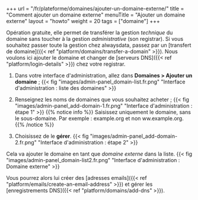 +++
url = "/fr/plateforme/domaines/ajouter-un-domaine-externe/"
title = "Comment ajouter un domaine externe"
menuTitle = "Ajouter un domaine externe"
layout = "howto"
weight = 20
tags = ["domaine"]
+++

Opération gratuite, elle permet de transférer la gestion _technique_ du domaine sans toucher à la gestion _administrative_ (son registrar). Si vous souhaitez passer toute la gestion chez alwaysdata, passez par un [transfert de domaine]({{< ref "platform/domains/transfer-a-domain" >}}).
Nous voulons ici ajouter le domaine et changer de [serveurs DNS]({{< ref "platform/login-details" >}}) chez votre registrar. 

1. Dans votre interface d'administration, allez dans **Domaines > Ajouter un domaine** ;
{{< fig "images/admin-panel_domain-list.fr.png" "Interface d'administration : liste des domaines" >}}
2. Renseignez les noms de domaines que vous souhaitez acheter ;
{{< fig "images/admin-panel_add-domain-1.fr.png" "Interface d'administration : étape 1" >}}
{{% notice info %}}
Saisissez uniquement le domaine, sans le sous-domaine. Par exemple : example.org et non ww.example.org.
{{% /notice %}}

3. Choisissez de le **gérer**.
{{< fig "images/admin-panel_add-domain-2.fr.png" "Interface d'administration : étape 2" >}}

Cela va ajouter le domaine en tant que _domaine externe_ dans la liste.
{{< fig "images/admin-panel_domain-list2.fr.png" "Interface d'administration : Domaine externe" >}}

Vous pourrez alors lui créer des [adresses emails]({{< ref "platform/emails/create-an-email-address" >}}) et gérer les [enregistrements DNS]({{< ref "platform/domains/add-dns" >}}).
